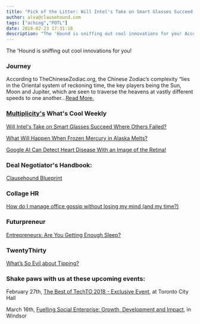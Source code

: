 ```yaml
---
title: "Pick of the Litter: Will Intel's Take on Smart Glasses Succeed Where Others Failed?"
author: alva@clausehound.com
tags: ["aching","POTL"]
date: 2018-02-23 17:31:18
description: "The 'Hound is sniffing out cool innovations for you! According to TheChineseZodiac.org, the Chinese Zodiac’s complexity lies in the Oriental system of reckoning time, the key players being the Sun, Moon and Jupiter, which are seen to traverse the heavens at vastly different speeds to one another."
---
```


The 'Hound is sniffing out cool innovations for you!



### Journey

According to TheChineseZodiac.org, the Chinese Zodiac’s complexity “lies in the Oriental system of reckoning time, the key players being the Sun, Moon and Jupiter, which are seen to traverse the heavens at vastly different speeds to one another...[Read More.](https://blog.clausehound.com/happy-lunar-new-year-of-the-earth-dog/)

### [Multiplicity's](http://multiplicity.media) What's Cool Weekly



[Will Intel's Take on Smart Glasses Succeed Where Others Failed?](http://fortune.com/2018/02/05/intel-betting-less-with-new-smartglasses/)



[What Will Happen When Frozen Mercury in Alaska Melts?](https://futurism.com/mercury-thawing-permafrost/)



[Google AI Can Detect Heart Disease With an Image of the Retina! ](https://techxplore.com/news/2018-02-google-ai-heart-disease-pictures.html)



### Deal Negotiator's Handbook: 

[ Clausehound Blueprint ](https://blog.clausehound.com/blueprint/)



### Collage HR 

[ How do I manage office gossip without losing my mind (and my time?)](https://blog.clausehound.com/how-do-i-manage-office-gossip-without-losing-my-mind-and-my-time/)



### Futurpreneur 

[ Entrepreneurs: Are You Getting Enough Sleep?](https://blog.clausehound.com/entrepreneurs-are-you-getting-enough-sleep/)


### TwentyThirty 

[What’s So Evil about Tipping?](https://blog.clausehound.com/whats-so-evil-about-tipping/)

### Shake paws with us at these upcoming events: 

February 27th, [The Best of TechTO 2018 - Exclusive Event](https://blog.clausehound.com/the-best-of-techto-2018-exclusive-event/), at Toronto City Hall

March 16th, [Fuelling Social Enterprise: Growth, Development and Impact](https://blog.clausehound.com/fuelling-social-enterprise-growth-development-and-impact/), in Windsor

